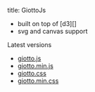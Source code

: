 title: GiottoJs

* built on top of [d3][]
* svg and canvas support

Latest versions

* [giotto.js](http://quantmind.github.io/giotto/media/giotto/giotto.js)
* [giotto.min.js](http://quantmind.github.io/giotto/media/giotto/giotto.min.js)
* [giotto.css](http://quantmind.github.io/giotto/media/giotto/giotto.css)
* [giotto.min.css](http://quantmind.github.io/giotto/media/giotto/giotto.min.css)


